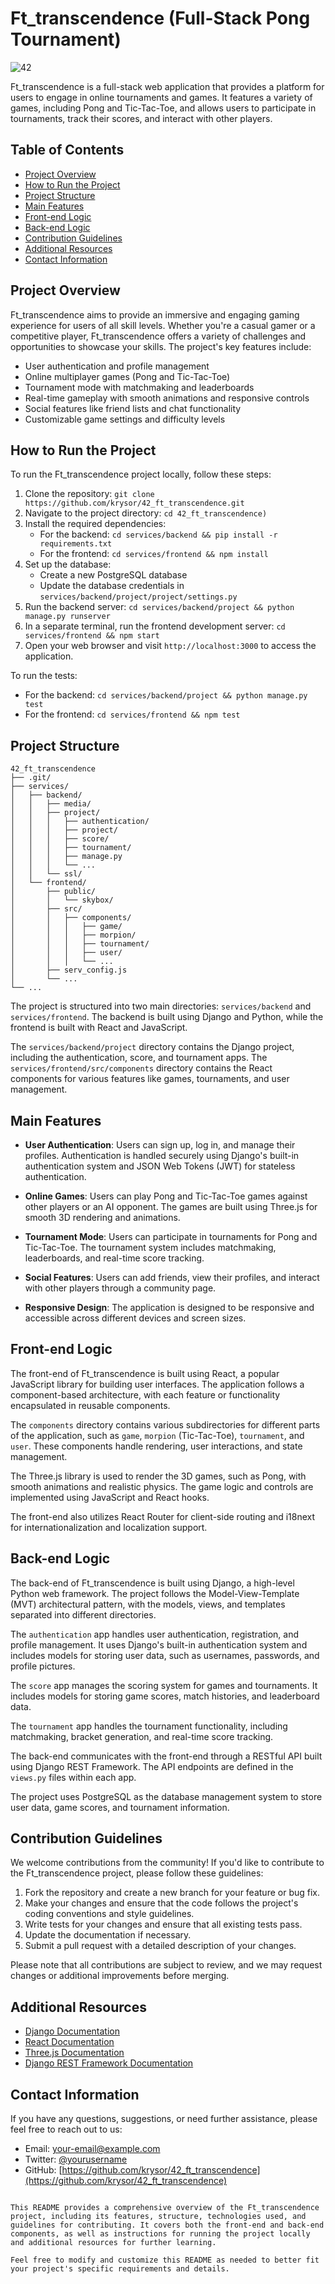 # Ft_transcendence (Full-Stack Pong Tournament)

![42](https://img.shields.io/badge/School-42-black?style=flat-square&logo=42)

Ft_transcendence is a full-stack web application that provides a platform for users to engage in online tournaments and games. It features a variety of games, including Pong and Tic-Tac-Toe, and allows users to participate in tournaments, track their scores, and interact with other players.

## Table of Contents

- [Project Overview](#project-overview)
- [How to Run the Project](#how-to-run-the-project)
- [Project Structure](#project-structure)
- [Main Features](#main-features)
- [Front-end Logic](#front-end-logic)
- [Back-end Logic](#back-end-logic)
- [Contribution Guidelines](#contribution-guidelines)
- [Additional Resources](#additional-resources)
- [Contact Information](#contact-information)

## Project Overview

Ft_transcendence aims to provide an immersive and engaging gaming experience for users of all skill levels. Whether you're a casual gamer or a competitive player, Ft_transcendence offers a variety of challenges and opportunities to showcase your skills. The project's key features include:

- User authentication and profile management
- Online multiplayer games (Pong and Tic-Tac-Toe)
- Tournament mode with matchmaking and leaderboards
- Real-time gameplay with smooth animations and responsive controls
- Social features like friend lists and chat functionality
- Customizable game settings and difficulty levels

## How to Run the Project

To run the Ft_transcendence project locally, follow these steps:

1. Clone the repository: `git clone https://github.com/krysor/42_ft_transcendence.git`
2. Navigate to the project directory: `cd 42_ft_transcendence)`
3. Install the required dependencies:
   - For the backend: `cd services/backend && pip install -r requirements.txt`
   - For the frontend: `cd services/frontend && npm install`
4. Set up the database:
   - Create a new PostgreSQL database
   - Update the database credentials in `services/backend/project/project/settings.py`
5. Run the backend server: `cd services/backend/project && python manage.py runserver`
6. In a separate terminal, run the frontend development server: `cd services/frontend && npm start`
7. Open your web browser and visit `http://localhost:3000` to access the application.

To run the tests:

- For the backend: `cd services/backend/project && python manage.py test`
- For the frontend: `cd services/frontend && npm test`

## Project Structure

```
42_ft_transcendence
├── .git/
├── services/
│   ├── backend/
│   │   ├── media/
│   │   ├── project/
│   │   │   ├── authentication/
│   │   │   ├── project/
│   │   │   ├── score/
│   │   │   ├── tournament/
│   │   │   ├── manage.py
│   │   │   └── ...
│   │   └── ssl/
│   └── frontend/
│       ├── public/
│       │   └── skybox/
│       ├── src/
│       │   ├── components/
│       │   │   ├── game/
│       │   │   ├── morpion/
│       │   │   ├── tournament/
│       │   │   ├── user/
│       │   │   └── ...
│       ├── serv_config.js
│       └── ...
└── ...
```

The project is structured into two main directories: `services/backend` and `services/frontend`. The backend is built using Django and Python, while the frontend is built with React and JavaScript.

The `services/backend/project` directory contains the Django project, including the authentication, score, and tournament apps. The `services/frontend/src/components` directory contains the React components for various features like games, tournaments, and user management.

## Main Features

- **User Authentication**: Users can sign up, log in, and manage their profiles. Authentication is handled securely using Django's built-in authentication system and JSON Web Tokens (JWT) for stateless authentication.

- **Online Games**: Users can play Pong and Tic-Tac-Toe games against other players or an AI opponent. The games are built using Three.js for smooth 3D rendering and animations.

- **Tournament Mode**: Users can participate in tournaments for Pong and Tic-Tac-Toe. The tournament system includes matchmaking, leaderboards, and real-time score tracking.

- **Social Features**: Users can add friends, view their profiles, and interact with other players through a community page.

- **Responsive Design**: The application is designed to be responsive and accessible across different devices and screen sizes.

## Front-end Logic

The front-end of Ft_transcendence is built using React, a popular JavaScript library for building user interfaces. The application follows a component-based architecture, with each feature or functionality encapsulated in reusable components.

The `components` directory contains various subdirectories for different parts of the application, such as `game`, `morpion` (Tic-Tac-Toe), `tournament`, and `user`. These components handle rendering, user interactions, and state management.

The Three.js library is used to render the 3D games, such as Pong, with smooth animations and realistic physics. The game logic and controls are implemented using JavaScript and React hooks.

The front-end also utilizes React Router for client-side routing and i18next for internationalization and localization support.

## Back-end Logic

The back-end of Ft_transcendence is built using Django, a high-level Python web framework. The project follows the Model-View-Template (MVT) architectural pattern, with the models, views, and templates separated into different directories.

The `authentication` app handles user authentication, registration, and profile management. It uses Django's built-in authentication system and includes models for storing user data, such as usernames, passwords, and profile pictures.

The `score` app manages the scoring system for games and tournaments. It includes models for storing game scores, match histories, and leaderboard data.

The `tournament` app handles the tournament functionality, including matchmaking, bracket generation, and real-time score tracking.

The back-end communicates with the front-end through a RESTful API built using Django REST Framework. The API endpoints are defined in the `views.py` files within each app.

The project uses PostgreSQL as the database management system to store user data, game scores, and tournament information.

## Contribution Guidelines

We welcome contributions from the community! If you'd like to contribute to the Ft_transcendence project, please follow these guidelines:

1. Fork the repository and create a new branch for your feature or bug fix.
2. Make your changes and ensure that the code follows the project's coding conventions and style guidelines.
3. Write tests for your changes and ensure that all existing tests pass.
4. Update the documentation if necessary.
5. Submit a pull request with a detailed description of your changes.

Please note that all contributions are subject to review, and we may request changes or additional improvements before merging.

## Additional Resources

- [Django Documentation](https://docs.djangoproject.com/)
- [React Documentation](https://reactjs.org/docs/)
- [Three.js Documentation](https://threejs.org/docs/)
- [Django REST Framework Documentation](https://www.django-rest-framework.org/)

## Contact Information

If you have any questions, suggestions, or need further assistance, please feel free to reach out to us:

- Email: [your-email@example.com](mailto:your-email@example.com)
- Twitter: [@yourusername](https://twitter.com/yourusername)
- GitHub: [https://github.com/krysor/42_ft_transcendence](https://github.com/krysor/42_ft_transcendence)
```

This README provides a comprehensive overview of the Ft_transcendence project, including its features, structure, technologies used, and guidelines for contributing. It covers both the front-end and back-end components, as well as instructions for running the project locally and additional resources for further learning.

Feel free to modify and customize this README as needed to better fit your project's specific requirements and details.
